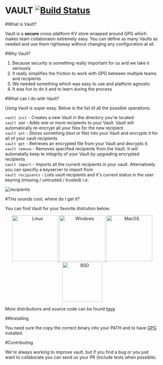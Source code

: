 VAULT  [![Build Status](https://travis-ci.org/franela/vault.svg?branch=master)](https://travis-ci.org/franela/vault)
=====


#What is Vault?

Vault is a __secure__ cross-platform KV store wrapped around GPG which makes team collaboraion extremely easy. 
You can define as many Vaults as needed and use them rightaway without changing any configuration at all.


#Why Vault?

1. Because security is something really important for us and we take it seriously
2. It really simplifies the friction to work with GPG between multiple teams and recipients
3. We needed something which was easy to use and platform agnostic
4. It was fun to do it and to learn during the process


#What can I do with Vault?

Using Vault is super easy. Below is the list of all the possible operations:

`vault init` - Creates a new Vault in the directory you're located  
`vault add` - Adds one or more recipients to your Vault. Vault will automatically re-encrypt all your files for the new recipient  
`vault set` - Stores something (text or file) into your Vault and encrypts it for all of your vault recipients  
`vault get` - Retrieves an encrypted file from your Vault and decrypts it.  
`vault remove` - Removes specified recipients from the Vault. It will automatally keep te integrity of your Vault by upgrading encrypted recipients  
`vault import` - Imports all the current recipients in your vault. Alternatively you can specifiy a keyserver to import from  
`vault recipients` - Lists vault recipients and it's current status in the user keyring (missing / untrusted / trusted) i.e:  

![recipients](https://cloud.githubusercontent.com/assets/1578458/10444397/5e543a6a-713c-11e5-98da-99dfd38e3b88.png)


#This sounds cool, where do I get it?


You can find Vault for your favorite distrution below:  


<p align="center">
  <a href="https://github.com/franela/vault/releases/download/0.0.2/linux.zip" ><img width="150px" height="150px" src="http://imagenes.es.sftcdn.net/blog/es/2013/09/Tux-Seguridad.png" alt="Linux"/> </a>
  <a href="https://github.com/franela/vault/releases/download/0.0.2/windows.zip" ><img width="150px" height="150px" src="http://webpamplona.com/wp-content/uploads/2014/06/windows.png" alt="Windows" /> </a>
  <a href="https://github.com/franela/vault/releases/download/0.0.2/darwin.zip" ><img width="150px" height="150px" src="http://www.weblinear.fr/img/glyphicons/macos-logo.jpg" alt="MacOS" /> </a>
  <a href="https://github.com/franela/vault/releases/download/0.0.2/freebsd.zip" ><img width="130px" height="130px" src="http://1.bp.blogspot.com/-mls96EYcCoA/U-sS1D6FknI/AAAAAAAATqk/BCRJYO9jR4U/s1600/freebsd.png" alt="BSD" /> </a>
  
</p>


More distributions and source code can be found [here](https://github.com/franela/vault/releases)

##Installing

You need sure the copy the correct binary into your PATH and to have [GPG](https://www.gnupg.org/download/) installed.


#Contributing

We're always working to improve vault, but if you find a bug or you just want to collaborate you can send us your PR (include tests when possible).

